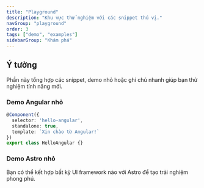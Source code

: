 ```yaml
---
title: "Playground"
description: "Khu vực thử nghiệm với các snippet thú vị."
navGroup: "playground"
order: 3
tags: ["demo", "examples"]
sidebarGroup: "Khám phá"
---
```


## Ý tưởng

Phần này tổng hợp các snippet, demo nhỏ hoặc ghi chú nhanh giúp bạn thử nghiệm tính năng mới.

### Demo Angular nhỏ

```ts
@Component({
  selector: 'hello-angular',
  standalone: true,
  template: `Xin chào từ Angular!`
})
export class HelloAngular {}
```

### Demo Astro nhỏ

Bạn có thể kết hợp bất kỳ UI framework nào với Astro để tạo trải nghiệm phong phú.
